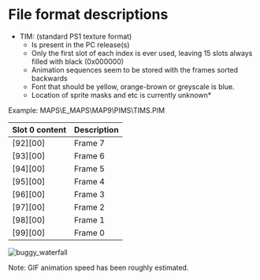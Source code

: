 # File format descriptions

* TIM: (standard PS1 texture format)
  - Is present in the PC release(s)
  - Only the first slot of each index is ever used, leaving 15 slots always filled with black (0x000000)
  - Animation sequences seem to be stored with the frames sorted backwards
  - Font that should be yellow, orange-brown or greyscale is blue.
  - Location of sprite masks and etc is currently unknown*

Example: MAPS\E_MAPS\MAP9\PIMS\TIMS.PIM

| Slot 0 content | Description |
| -------------- | ----------- |
| [92][00]       | Frame 7     |
| [93][00]       | Frame 6     |
| [94][00]       | Frame 5     |
| [95][00]       | Frame 4     |
| [96][00]       | Frame 3     |
| [97][00]       | Frame 2     |
| [98][00]       | Frame 1     |
| [99][00]       | Frame 0     |

![buggy_waterfall](https://github.com/Ryder17z/Buggy-Losi/assets/2000703/34bc1451-4f2c-49a8-a744-4da92ba92007)

Note: GIF animation speed has been roughly estimated.

